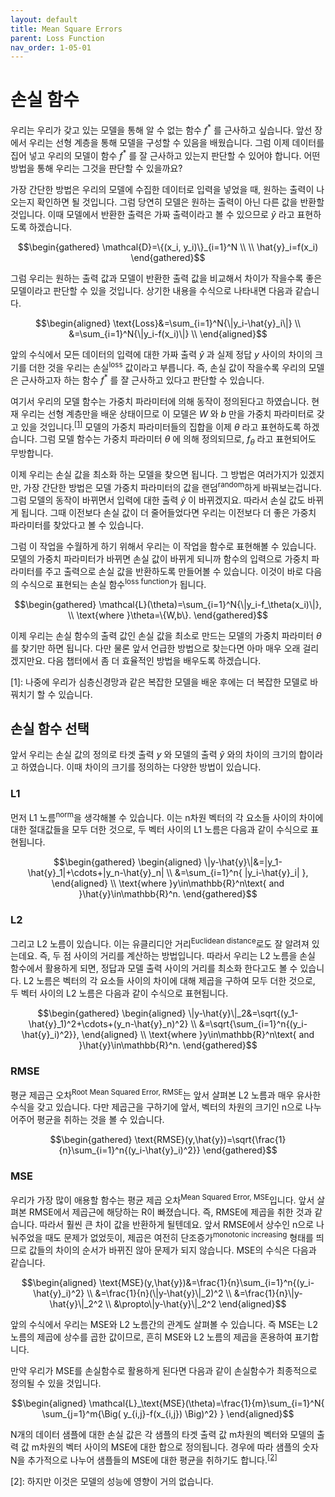 ```yaml
---
layout: default
title: Mean Square Errors
parent: Loss Function
nav_order: 1-05-01
---
```


# 손실 함수

우리는 우리가 갖고 있는 모델을 통해 알 수 없는 함수 $f^*$ 를 근사하고 싶습니다.
앞선 장에서 우리는 선형 계층을 통해 모델을 구성할 수 있음을 배웠습니다.
그럼 이제 데이터를 집어 넣고 우리의 모델이 함수 $f^*$ 를 잘 근사하고 있는지 판단할 수 있어야 합니다.
어떤 방법을 통해 우리는 그것을 판단할 수 있을까요?

가장 간단한 방법은 우리의 모델에 수집한 데이터로 입력을 넣었을 때, 원하는 출력이 나오는지 확인하면 될 것입니다.
그럼 당연히 모델은 원하는 출력이 아닌 다른 값을 반환할 것입니다.
이때 모델에서 반환한 출력은 가짜 출력이라고 볼 수 있으므로 $\hat{y}$ 라고 표현하도록 하겠습니다.

$$\begin{gathered}
\mathcal{D}=\{(x_i, y_i)\}_{i=1}^N \\
\\
\hat{y}_i=f(x_i)
\end{gathered}$$

그럼 우리는 원하는 출력 값과 모델이 반환한 출력 값을 비교해서 차이가 작을수록 좋은 모델이라고 판단할 수 있을 것입니다.
상기한 내용을 수식으로 나타내면 다음과 같습니다.

$$\begin{aligned}
\text{Loss}&=\sum_{i=1}^N{\|y_i-\hat{y}_i\|} \\
&=\sum_{i=1}^N{\|y_i-f(x_i)\|} \\
\end{aligned}$$

앞의 수식에서 모든 데이터의 입력에 대한 가짜 출력 $\hat{y}$ 과 실제 정답 $y$ 사이의 차이의 크기를 더한 것을 우리는 손실<sup>loss</sup> 값이라고 부릅니다.
즉, 손실 값이 작을수록 우리의 모델은 근사하고자 하는 함수 $f^*$ 를 잘 근사하고 있다고 판단할 수 있습니다.

여기서 우리의 모델 함수는 가중치 파라미터에 의해 동작이 정의된다고 하였습니다.
현재 우리는 선형 계층만을 배운 상태이므로 이 모델은 $W$ 와 $b$ 만을 가중치 파라미터로 갖고 있을 것입니다.<sup>[[1]](#footnote_1)</sup>
모델의 가중치 파라미터들의 집합을 이제 $\theta$ 라고 표현하도록 하겠습니다.
그럼 모델 함수는 가중치 파라미터 $\theta$ 에 의해 정의되므로, $f_\theta$ 라고 표현되어도 무방합니다.

이제 우리는 손실 값을 최소화 하는 모델을 찾으면 됩니다.
그 방법은 여러가지가 있겠지만, 가장 간단한 방법은 모델 가중치 파라미터의 값을 랜덤<sup>random</sup>하게 바꿔보는겁니다.
그럼 모델의 동작이 바뀌면서 입력에 대한 출력 $\hat{y}$ 이 바뀌겠지요.
따라서 손실 값도 바뀌게 됩니다.
그때 이전보다 손실 값이 더 줄어들었다면 우리는 이전보다 더 좋은 가중치 파라미터를 찾았다고 볼 수 있습니다.

그럼 이 작업을 수월하게 하기 위해서 우리는 이 작업을 함수로 표현해볼 수 있습니다.
모델의 가중치 파라미터가 바뀌면 손실 값이 바뀌게 되니까 함수의 입력으로 가중치 파라미터를 주고 출력으로 손실 값을 반환하도록 만들어볼 수 있습니다.
이것이 바로 다음의 수식으로 표현되는 손실 함수<sup>loss function</sup>가 됩니다.

$$\begin{gathered}
\mathcal{L}(\theta)=\sum_{i=1}^N{\|y_i-f_\theta(x_i)\|}, \\
\text{where }\theta=\{W,b\}.
\end{gathered}$$

이제 우리는 손실 함수의 출력 값인 손실 값을 최소로 만드는 모델의 가중치 파라미터 $\theta$ 를 찾기만 하면 됩니다.
다만 물론 앞서 언급한 방법으로 찾는다면 아마 매우 오래 걸리겠지만요.
다음 챕터에서 좀 더 효율적인 방법을 배우도록 하겠습니다.

<a name="footnote_1">[1]</a>: 나중에 우리가 심층신경망과 같은 복잡한 모델을 배운 후에는 더 복잡한 모델로 바꿔치기 할 수 있습니다.

## 손실 함수 선택

앞서 우리는 손실 값의 정의로 타겟 출력 $y$ 와 모델의 출력 $\hat{y}$ 와의 차이의 크기의 합이라고 하였습니다.
이때 차이의 크기를 정의하는 다양한 방법이 있습니다.

### L1

먼저 L1 노름<sup>norm</sup>을 생각해볼 수 있습니다.
이는 n차원 벡터의 각 요소들 사이의 차이에 대한 절대값들을 모두 더한 것으로, 두 벡터 사이의 L1 노름은 다음과 같이 수식으로 표현됩니다.

$$\begin{gathered}
\begin{aligned}
\|y-\hat{y}\|&=|y_1-\hat{y}_1|+\cdots+|y_n-\hat{y}_n| \\
&=\sum_{i=1}^n{
    |y_i-\hat{y}_i|
},
\end{aligned} \\
\text{where }y\in\mathbb{R}^n\text{ and }\hat{y}\in\mathbb{R}^n.
\end{gathered}$$

### L2

그리고 L2 노름이 있습니다.
이는 유클리디안 거리<sup>Euclidean distance</sup>로도 잘 알려져 있는데요.
즉, 두 점 사이의 거리를 계산하는 방법입니다.
따라서 우리는 L2 노름을 손실 함수에서 활용하게 되면, 정답과 모델 출력 사이의 거리를 최소화 한다고도 볼 수 있습니다.
L2 노름은 벡터의 각 요소들 사이의 차이에 대해 제곱을 구하여 모두 더한 것으로, 두 벡터 사이의 L2 노름은 다음과 같이 수식으로 표현됩니다.

$$\begin{gathered}
\begin{aligned}
\|y-\hat{y}\|_2&=\sqrt{(y_1-\hat{y}_1)^2+\cdots+(y_n-\hat{y}_n)^2} \\
&=\sqrt{\sum_{i=1}^n{(y_i-\hat{y}_i)^2}},
\end{aligned} \\
\text{where }y\in\mathbb{R}^n\text{ and }\hat{y}\in\mathbb{R}^n.
\end{gathered}$$

### RMSE

평균 제곱근 오차<sup>Root Mean Squared Error, RMSE</sup>는 앞서 살펴본 L2 노름과 매우 유사한 수식을 갖고 있습니다.
다만 제곱근을 구하기에 앞서, 벡터의 차원의 크기인 n으로 나누어주어 평균을 취하는 것을 볼 수 있습니다.

$$\begin{gathered}
\text{RMSE}(y,\hat{y})=\sqrt{\frac{1}{n}\sum_{i=1}^n{(y_i-\hat{y}_i)^2}}
\end{gathered}$$

### MSE

우리가 가장 많이 애용할 함수는 평균 제곱 오차<sup>Mean Squared Error, MSE</sup>입니다.
앞서 살펴본 RMSE에서 제곱근에 해당하는 R이 빠졌습니다.
즉, RMSE에 제곱을 취한 것과 같습니다.
따라서 훨씬 큰 차이 값을 반환하게 될텐데요.
앞서 RMSE에서 상수인 n으로 나눠주었을 때도 문제가 없었듯이, 제곱은 여전히 단조증가<sup>monotonic increasing</sup> 형태를 띄므로 값들의 차이의 순서가 바뀌진 않아 문제가 되지 않습니다.
MSE의 수식은 다음과 같습니다.

$$\begin{aligned}
\text{MSE}(y,\hat{y})&=\frac{1}{n}\sum_{i=1}^n{(y_i-\hat{y}_i)^2} \\
&=\frac{1}{n}(\|y-\hat{y}\|_2)^2 \\
&=\frac{1}{n}\|y-\hat{y}\|_2^2 \\
&\propto\|y-\hat{y}\|_2^2
\end{aligned}$$

앞의 수식에서 우리는 MSE와 L2 노름간의 관계도 살펴볼 수 있습니다.
즉 MSE는 L2노름의 제곱에 상수를 곱한 값이므로, 흔히 MSE와 L2 노름의 제곱을 혼용하여 표기합니다.

만약 우리가 MSE를 손실함수로 활용하게 된다면 다음과 같이 손실함수가 최종적으로 정의될 수 있을 것입니다.

$$\begin{aligned}
\mathcal{L}_\text{MSE}(\theta)=\frac{1}{m}\sum_{i=1}^N{
    \sum_{j=1}^m{\Big(
            y_{i,j}-f(x_{i,j})
    \Big)^2}
}
\end{aligned}$$

N개의 데이터 샘플에 대한 손실 값은 각 샘플의 타겟 출력 값 m차원의 벡터와 모델의 출력 값 m차원의 벡터 사이의 MSE에 대한 합으로 정의됩니다.
경우에 따라 샘플의 숫자 N을 추가적으로 나누어 샘플들의 MSE에 대한 평균을 취하기도 합니다.<sup>[[2]](#footnote_2)</sup>

<a name="footnote_2">[2]</a>: 하지만 이것은 모델의 성능에 영향이 거의 없습니다.
